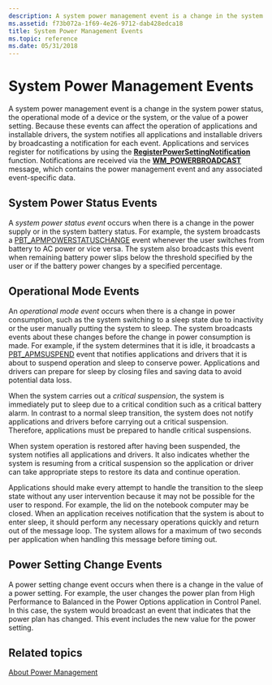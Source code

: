 ```yaml
---
description: A system power management event is a change in the system power status, the operational mode of a device or the system, or the value of a power setting.
ms.assetid: f73b072a-1f69-4e26-9712-dab428edca18
title: System Power Management Events
ms.topic: reference
ms.date: 05/31/2018
---
```


# System Power Management Events

A system power management event is a change in the system power status, the operational mode of a device or the system, or the value of a power setting. Because these events can affect the operation of applications and installable drivers, the system notifies all applications and installable drivers by broadcasting a notification for each event. Applications and services register for notifications by using the [**RegisterPowerSettingNotification**](/windows/desktop/api/WinUser/nf-winuser-registerpowersettingnotification) function. Notifications are received via the [**WM\_POWERBROADCAST**](wm-powerbroadcast.md) message, which contains the power management event and any associated event-specific data.

## System Power Status Events

A *system power status event* occurs when there is a change in the power supply or in the system battery status. For example, the system broadcasts a [PBT\_APMPOWERSTATUSCHANGE](pbt-apmpowerstatuschange.md) event whenever the user switches from battery to AC power or vice versa. The system also broadcasts this event when remaining battery power slips below the threshold specified by the user or if the battery power changes by a specified percentage.

## Operational Mode Events

An *operational mode event* occurs when there is a change in power consumption, such as the system switching to a sleep state due to inactivity or the user manually putting the system to sleep. The system broadcasts events about these changes before the change in power consumption is made. For example, if the system determines that it is idle, it broadcasts a [PBT\_APMSUSPEND](pbt-apmsuspend.md) event that notifies applications and drivers that it is about to suspend operation and sleep to conserve power. Applications and drivers can prepare for sleep by closing files and saving data to avoid potential data loss.

When the system carries out a *critical suspension*, the system is immediately put to sleep due to a critical condition such as a critical battery alarm. In contrast to a normal sleep transition, the system does not notify applications and drivers before carrying out a critical suspension. Therefore, applications must be prepared to handle critical suspensions.

When system operation is restored after having been suspended, the system notifies all applications and drivers. It also indicates whether the system is resuming from a critical suspension so the application or driver can take appropriate steps to restore its data and continue operation.

Applications should make every attempt to handle the transition to the sleep state without any user intervention because it may not be possible for the user to respond. For example, the lid on the notebook computer may be closed. When an application receives notification that the system is about to enter sleep, it should perform any necessary operations quickly and return out of the message loop. The system allows for a maximum of two seconds per application when handling this message before timing out.

## Power Setting Change Events

A power setting change event occurs when there is a change in the value of a power setting. For example, the user changes the power plan from High Performance to Balanced in the Power Options application in Control Panel. In this case, the system would broadcast an event that indicates that the power plan has changed. This event includes the new value for the power setting.

## Related topics

<dl> <dt>

[About Power Management](about-power-management.md)
</dt> </dl>

 

 



